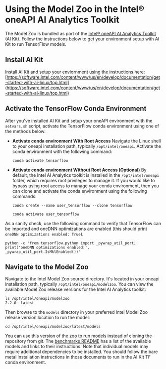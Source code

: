 # Using the Model Zoo in the Intel® oneAPI AI Analytics Toolkit

The Model Zoo is bundled as part of the
[Intel® oneAPI AI Analytics Toolkit](https://software.intel.com/content/www/us/en/develop/tools/oneapi/ai-analytics-toolkit.html) (AI Kit).
Follow the instructions below to get your environment setup with AI Kit to run
TensorFlow models.

## Install AI Kit

Install AI Kit and setup your enviornment using the instructions here:
[https://software.intel.com/content/www/us/en/develop/documentation/get-started-with-ai-linux/top.html](https://software.intel.com/content/www/us/en/develop/documentation/get-started-with-ai-linux/top.html)

## Activate the TensorFlow Conda Environment

After you've installed AI Kit and setup your oneAPI environment with the `setvars.sh`
script, activate the TensorFlow conda environment using one of the methods below:

* **Activate conda environment With Root Access**
  Navigate the Linux shell to your oneapi installation path, typically `/opt/intel/oneapi`.
  Activate the conda environment with the following command:
  ```
  conda activate tensorflow
  ```
* **Activate conda environment Without Root Access (Optional)**
  By default, the Intel AI Analytics toolkit is installed in the `/opt/intel/oneapi` folder,
  which requires root privileges to manage it. If you would like to bypass using root access
  to manage your conda environment, then you can clone and activate the conda environment using
  the following commands:
  ```
  conda create --name user_tensorflow --clone tensorflow

  conda activate user_tensorflow
  ```

As a sanity check, use the following command to verify that TensorFlow can be imported and
oneDNN optimizations are enabled (this should print `oneDNN optimizations enabled: True`).
```
python -c "from tensorflow.python import _pywrap_util_port; print('oneDNN optimizations enabled:', _pywrap_util_port.IsMklEnabled())"
```

## Navigate to the Model Zoo

Navigate to the Intel Model Zoo source directory. It's located in your oneapi installation path,
typically `/opt/intel/oneapi/modelzoo`. You can view the available Model Zoo release versions
for the Intel AI Analytics toolkit:

```
ls /opt/intel/oneapi/modelzoo
2.2.0  latest
```

Then browse to the `models` directory in your preferred Intel Model Zoo release version location
to run the model:
```
cd /opt/intel/oneapi/modelzoo/latest/models
```

You can use this version of the zoo to run models instead of cloning the repository
from git. The [benchmarks README](/benchmarks/README.md) has a list of the
available models and links to their instructions. Note that individual models
may require additional dependencies to be installed. You should follow the
bare metal installation instructions in those documents to run in the AI Kit
TF conda environment.
